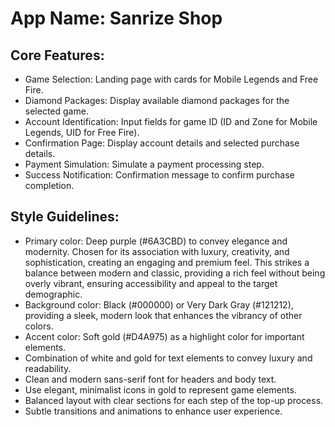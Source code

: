 # **App Name**: Sanrize Shop

## Core Features:

- Game Selection: Landing page with cards for Mobile Legends and Free Fire.
- Diamond Packages: Display available diamond packages for the selected game.
- Account Identification: Input fields for game ID (ID and Zone for Mobile Legends, UID for Free Fire).
- Confirmation Page: Display account details and selected purchase details.
- Payment Simulation: Simulate a payment processing step.
- Success Notification: Confirmation message to confirm purchase completion.

## Style Guidelines:

- Primary color: Deep purple (#6A3CBD) to convey elegance and modernity. Chosen for its association with luxury, creativity, and sophistication, creating an engaging and premium feel. This strikes a balance between modern and classic, providing a rich feel without being overly vibrant, ensuring accessibility and appeal to the target demographic.
- Background color: Black (#000000) or Very Dark Gray (#121212), providing a sleek, modern look that enhances the vibrancy of other colors.
- Accent color: Soft gold (#D4A975) as a highlight color for important elements.
- Combination of white and gold for text elements to convey luxury and readability.
- Clean and modern sans-serif font for headers and body text.
- Use elegant, minimalist icons in gold to represent game elements.
- Balanced layout with clear sections for each step of the top-up process.
- Subtle transitions and animations to enhance user experience.
